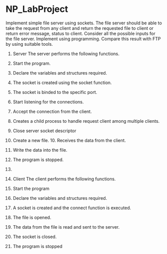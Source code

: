 # NP_LabProject

Implement simple file server using sockets. The file server should be able to take the request from any client and return the requested file to client or return error message, status to client. Consider all the possible inputs for the file server. Implement using programming. Compare this result with FTP by using suitable tools.

1.	Server
The server performs the following functions.
1. Start the program. 
2. Declare the variables and structures required. 
3. The socket is created using the socket function.
4. The socket is binded to the specific port. 
5. Start listening for the connections.
6. Accept the connection from the client. 
7. Creates a child process to handle request client among multiple clients. 
8. Close server socket descriptor 
9. Create a new file. 10. Receives the data from the client. 
11. Write the data into the file. 
12. The program is stopped.
13. </n></n>

2.	Client
The client performs the following functions.
1. Start the program 
2. Declare the variables and structures required. 
3. A socket is created and the connect function is executed. 
4. The file is opened. 
5. The data from the file is read and sent to the server. 
6. The socket is closed. 
7. The program is stopped
